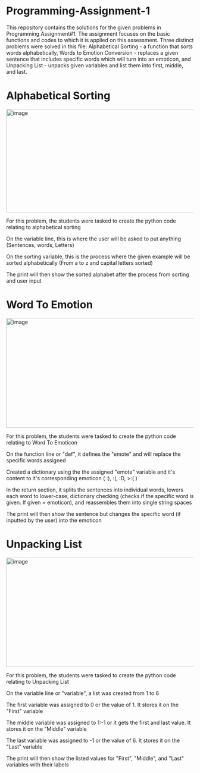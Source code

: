 # Programming-Assignment-1
This repository contains the solutions for the given problems in Programming Assignment#1. The assignment focuses on the basic functions and codes to which it is applied on this assessment.
Three distinct problems were solved in this file: Alphabetical Sorting - a function that sorts words alphabetically, Words to Emotion Conversion - replaces a given sentence that includes specific words which will turn into an emoticon, and Unpacking List - unpacks given variables and list them into first, middle, and last.


# Alphabetical Sorting

<img width="1127" height="278" alt="image" src="https://github.com/user-attachments/assets/c9faa459-59d3-4927-aa98-b10a89e5973d" />

For this problem, the students were tasked to create the python code relating to alphabetical sorting

On the variable line, this is where the user will be asked to put anything (Sentences, words, Letters)

On the sorting variable, this is the process where the given example will be sorted alphabetically (From a to z and capital letters sorted)

The print will then show the sorted alphabet after the process from sorting and user input


# Word To Emotion

<img width="1114" height="295" alt="image" src="https://github.com/user-attachments/assets/ef06de1e-1969-416f-af7e-67859829c410" />

For this problem, the students were tasked to create the python code relating to Word To Emoticon

On the function line or "def", it defines the "emote" and will replace the specific words assigned

Created a dictionary using the the assigned "emote" variable and it's content to it's corresponding emoticon ( :), :(, :D, >:( )

In the return section, it splits the sentences into individual words, lowers each word to lower-case, dictionary checking (checks if the specific word is given. If given = emoticon), and reassembles them into single string spaces

The print will then show the sentence but changes the specific word (if inputted by the user) into the emoticon


# Unpacking List

<img width="1115" height="294" alt="image" src="https://github.com/user-attachments/assets/6c872794-1a48-4b33-b1e2-5159dd021c70" />

For this problem, the students were tasked to create the python code relating to Unpacking List

On the variable line or "variable", a list was created from 1 to 6

The first variable was assigned to 0 or the value of 1. It stores it on the "First" variable

The middle variable was assigned to 1:-1 or it gets the first and last value. It stores it on the "Middle" variable

The last variable was assigned to -1 or the value of 6. It stores it on the "Last" variable

The print will then show the listed values for "First", "Middle", and "Last" variables with their labels
